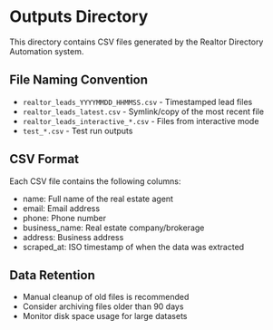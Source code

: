 # Outputs Directory

This directory contains CSV files generated by the Realtor Directory Automation system.

## File Naming Convention

- `realtor_leads_YYYYMMDD_HHMMSS.csv` - Timestamped lead files
- `realtor_leads_latest.csv` - Symlink/copy of the most recent file
- `realtor_leads_interactive_*.csv` - Files from interactive mode
- `test_*.csv` - Test run outputs

## CSV Format

Each CSV file contains the following columns:

- name: Full name of the real estate agent
- email: Email address
- phone: Phone number
- business_name: Real estate company/brokerage
- address: Business address
- scraped_at: ISO timestamp of when the data was extracted

## Data Retention

- Manual cleanup of old files is recommended
- Consider archiving files older than 90 days
- Monitor disk space usage for large datasets
